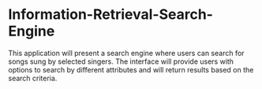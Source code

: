 # Information-Retrieval-Search-Engine
This application will present a search engine where users can search for songs sung by selected singers. The interface will provide users with options to search by different attributes  and will return results based on the search criteria. 
